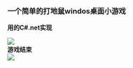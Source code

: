 
<h3>一个简单的打地鼠windos桌面小游戏</h3>

<b>用的C#.net实现</b>

<img src="https://img-blog.csdnimg.cn/20190118233920701.png" />
<br>
<b>游戏结束</b><br>
<img src="https://img-blog.csdnimg.cn/20190118231419864.png" />
